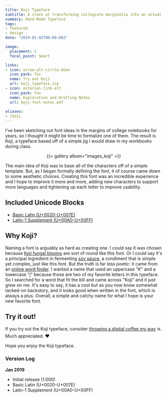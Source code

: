 ```yaml
---
title: Koji Typeface
subtitle: A crack at transforming collegiate marginalia into an actual font.
summary: Hand-Made Typeface
tags:
- featured
- design
date: "2019-01-02T00:00:00Z"

image:
  placement: 1
  focal_point: Smart

links:
- icon: arrow-alt-circle-down
  icon_pack: fas
  name: Try out Koji
  url: koji_typeface.zip
- icon: external-link-alt
  icon_pack: fas
  name: Exploration and Drafting Notes
  url: koji-font-notes.pdf
  
aliases:
- /koji
---
```


I've been sketching out font ideas in the margins of college notebooks for years, so I thought it might be time to formalize one of them. The result is Koji, a typeface based off of a simple jig I would draw in my workbooks during class.

<div align="center">{{< gallery album="images_koji" >}}</div>

The main idea of Koji was to base all of the characters off of a simple template. But, as I began formally defining the font, it of course came down to some aesthetic choices. Creating this font was an incredible experience and I hope to improve it more and more, adding new characters to support more languages and tightening up each letter to improve usability.

## Included Unicode Blocks
- [Basic Latin (U+0020-U+007E)](https://en.wikipedia.org/wiki/Basic_Latin_(Unicode_block))
- [Latin-1 Supplement (U+00A0-U+00FF)](https://en.wikipedia.org/wiki/Latin-1_Supplement_(Unicode_block))

## Why Koji?

Naming a font is arguably as hard as creating one. I could say it was chosen because [Koji fungal blooms](https://commons.wikimedia.org/wiki/File:Aspergillus_oryzae.jpg) are sort of round like this font. Or I could say it's a principal ingredient in fermenting [soy sauce](https://en.wikipedia.org/wiki/Soy_sauce), a condiment that is simple yet complex, just like this font. But the truth is far less poetic: it came from an [online word finder](https://word.tips/). I wanted a name that used an uppercase "K" and a lowercase "j" because those are two of my favorite letters in this typeface. So I searched for a word that fit the bill and came across "Koji" and it just grew on me. It's easy to say, it has a cool but as you now know somewhat tacked-on backstory, and it looks good when written in the font, which is always a plus. Overall, a simple and catchy name for what I hope is your new favorite font. 

## Try it out!

If you try out the Koji typeface, consider [throwing a digital coffee my way](https://ko-fi.com/zachbogart) :coffee:. Much appreciated. :heart:

Hope you enjoy the Koji typeface.

### Version Log

**Jan 2019**
- Initial release (1.000)
- Basic Latin (U+0020-U+007E)
- Latin-1 Supplement (U+00A0-U+00FF)